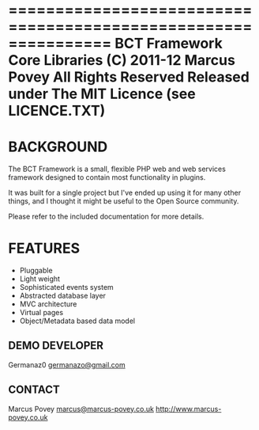 ===============================================================
BCT Framework Core Libraries
(C) 2011-12 Marcus Povey All Rights Reserved
Released under The MIT Licence (see LICENCE.TXT)
===============================================================

BACKGROUND
==========

The BCT Framework is a small, flexible PHP web and web services
framework designed to contain most functionality in plugins.

It was built for a single project but I've ended up using it 
for many other things, and I thought it might be useful to the 
Open Source community. 

Please refer to the included documentation for more details.

FEATURES
========

- Pluggable 
- Light weight
- Sophisticated events system
- Abstracted database layer
- MVC architecture
- Virtual pages 
- Object/Metadata based data model


DEMO DEVELOPER
---------------
Germanaz0
germanazo@gmail.com


CONTACT
--------------

Marcus Povey <marcus@marcus-povey.co.uk>
http://www.marcus-povey.co.uk
